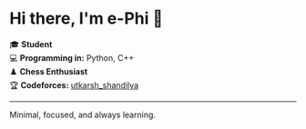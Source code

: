 # Hi there, I'm e-Phi 👋

🎓 **Student**  
💻 **Programming in:** Python, C++  
♟️ **Chess Enthusiast**  
🏆 **Codeforces:** [utkarsh_shandilya](https://codeforces.com/profile/utkarsh_shandilya)

---

Minimal, focused, and always learning.

<!--
**e-Phi/e-Phi** is a ✨ _special_ ✨ repository because its `README.md` (this file) appears on your GitHub profile.

Here are some ideas to get you started:

- 🔭 I’m currently working on ...
- 🌱 I’m currently learning ...
- 👯 I’m looking to collaborate on ...
- 🤔 I’m looking for help with ...
- 💬 Ask me about ...
- 📫 How to reach me: ...
- 😄 Pronouns: ...
- ⚡ Fun fact: ...
-->
